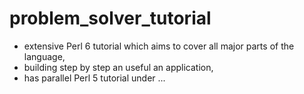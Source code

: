 # problem_solver_tutorial

   * extensive Perl 6 tutorial which aims to cover all major parts of the language,
   * building step by step an useful  an application,
   *  has parallel Perl 5 tutorial under ...
